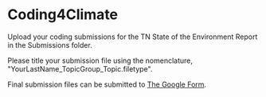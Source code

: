 # Coding4Climate
Upload your coding submissions for the TN State of the Environment Report in the Submissions folder.  

Please title your submission file using the nomenclature, "YourLastName_TopicGroup_Topic.filetype".

Final submission files can be submitted to [The Google Form](https://forms.gle/PGp2ZkxtKmr8YFrM6).
